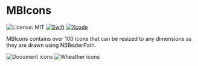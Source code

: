 # MBIcons
![License: MIT](https://img.shields.io/badge/Licence-MIT-green.svg)
[![Swift](https://img.shields.io/badge/Swift-3.0-orange.svg)](https://swift.org)
[![Xcode](https://img.shields.io/badge/Xcode-8.3-blue.svg)](https://developer.apple.com/xcode)

MBIcons contains over 100 icons that can be resized to any dimensions as they are drawn using NSBezierPath.



![Document icons](https://github.com/c-Viorel/MBIcons/blob/master/DocumentsIcons.png?raw=true)
![Wheather icons](https://github.com/c-Viorel/MBIcons/blob/master/Wheather-icons.png?raw=true)


 

